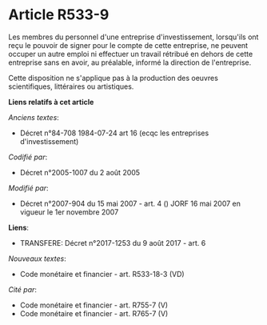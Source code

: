 # Article R533-9

Les membres du personnel d'une entreprise d'investissement, lorsqu'ils ont reçu le pouvoir de signer pour le compte de cette
entreprise, ne peuvent occuper un autre emploi ni effectuer un travail rétribué en dehors de cette entreprise sans en avoir,
au préalable, informé la direction de l'entreprise.

Cette disposition ne s'applique pas à la production des oeuvres scientifiques, littéraires ou artistiques.

**Liens relatifs à cet article**

_Anciens textes_:

  - Décret n°84-708 1984-07-24 art 16 (ecqc les entreprises d'investissement)

_Codifié par_:

  - Décret n°2005-1007 du 2 août 2005

_Modifié par_:

  - Décret n°2007-904 du 15 mai 2007 - art. 4 () JORF 16 mai 2007 en vigueur le 1er novembre 2007

**Liens**:

  - TRANSFERE: Décret n°2017-1253 du 9 août 2017 - art. 6

_Nouveaux textes_:

  - Code monétaire et financier - art. R533-18-3 (VD)

_Cité par_:

  - Code monétaire et financier - art. R755-7 (V)
  - Code monétaire et financier - art. R765-7 (V)
